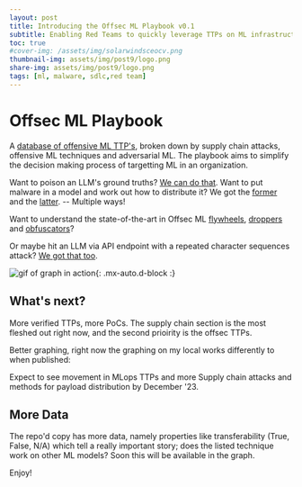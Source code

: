 ```yaml
---
layout: post
title: Introducing the Offsec ML Playbook v0.1
subtitle: Enabling Red Teams to quickly leverage TTPs on ML infrastructure
toc: true
#cover-img: /assets/img/solarwindsceocv.png
thumbnail-img: assets/img/post9/logo.png
share-img: assets/img/post9/logo.png
tags: [ml, malware, sdlc,red team]
---
```



# Offsec ML Playbook 

A [database of offensive ML TTP's](https://wiki.offsecml.com/Welcome+to+the+Offensive+ML+Playbook), broken down by supply chain attacks, offensive ML techniques and adversarial ML.  The playbook aims to simplify the decision making process of targetting ML in an organization.


Want to poison an LLM's ground truths? [We can do that](https://wiki.offsecml.com/Adversarial+ML/LLM+Attacks/Using+Access+to+a+Model+Registry/Modify+an+LLMs+ground+truths). Want to put malware in a model and work out how to distribute it? We got the [former](https://wiki.offsecml.com/Supply+Chain+Attacks/Models/Using+Keras+Lambda+Layers) and the [latter](https://wiki.offsecml.com/Supply+Chain+Attacks/Public+Model+Registries/Using+a+Huggingface+Watering+Hole). -- Multiple ways!


Want to understand the state-of-the-art in Offsec ML [flywheels](https://wiki.offsecml.com/Offensive+ML/Flywheels/Nemesis), [droppers](https://wiki.offsecml.com/Offensive+ML/Droppers/Sandbox+detection+using+process+ratios) and [obfuscators](https://wiki.offsecml.com/Offensive+ML/Obfuscators/Obfuscation+using+markov+chains)? 

Or maybe hit an LLM via API endpoint with a repeated character sequences attack? [We got that too](https://wiki.offsecml.com/Adversarial+ML/LLM+Attacks/Using+an++API+Endpoint+or+Black+Box/Prompt+Injection/Using+Repeated+Character+Sequences). 

![gif of graph in action](/assets/img/post9/graph_view.gif){: .mx-auto.d-block :} 


## What's next?

More verified TTPs, more PoCs. The supply chain section is the most fleshed out right now, and the second prioirity is the offsec TTPs. 

Better graphing, right now the graphing on my local works differently to when published: 

Expect to see movement in MLops TTPs and more Supply chain attacks and methods for payload distribution by December '23. 

## More Data

The repo'd copy has more data, namely properties like transferability (True, False, N/A) which tell a really important story; does the listed technique work on other ML models?  Soon this will be available in the graph. 


Enjoy!